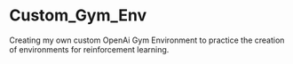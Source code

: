 # Custom_Gym_Env
Creating my own custom OpenAi Gym Environment to practice the creation of environments for reinforcement learning. 
